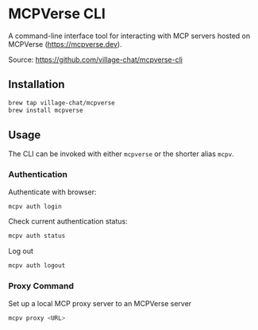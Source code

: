 # MCPVerse CLI

A command-line interface tool for interacting with MCP servers hosted on MCPVerse (https://mcpverse.dev).

Source: https://github.com/village-chat/mcpverse-cli

## Installation

```bash
brew tap village-chat/mcpverse
brew install mcpverse
```

## Usage

The CLI can be invoked with either `mcpverse` or the shorter alias `mcpv`.

### Authentication
Authenticate with browser:
```bash
mcpv auth login
```

Check current authentication status:
```bash
mcpv auth status
```

Log out
```bash
mcpv auth logout
```

### Proxy Command
Set up a local MCP proxy server to an MCPVerse server
```bash
mcpv proxy <URL>
```
